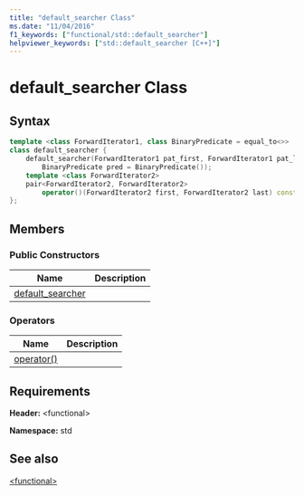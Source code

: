```yaml
---
title: "default_searcher Class"
ms.date: "11/04/2016"
f1_keywords: ["functional/std::default_searcher"]
helpviewer_keywords: ["std::default_searcher [C++]"]
---
```

# default_searcher Class

## Syntax

```cpp
template <class ForwardIterator1, class BinaryPredicate = equal_to<>>
class default_searcher {
    default_searcher(ForwardIterator1 pat_first, ForwardIterator1 pat_last,
        BinaryPredicate pred = BinaryPredicate());
    template <class ForwardIterator2>
    pair<ForwardIterator2, ForwardIterator2>
        operator()(ForwardIterator2 first, ForwardIterator2 last) const;
};
```

## Members

### Public Constructors

|Name|Description|
|----------|-----------------|
|[default_searcher]()||

### Operators

|Name|Description|
|----------|-----------------|
|[operator()]()||

## Requirements

**Header:** \<functional>

**Namespace:** std

## See also

[\<functional>](../standard-library/functional.md)
